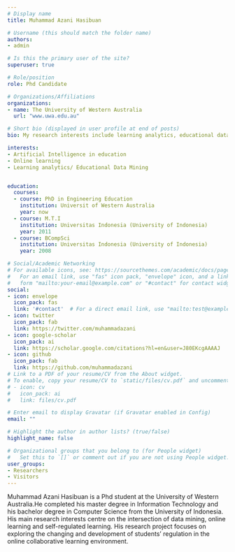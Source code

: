 ```yaml
---
# Display name
title: Muhammad Azani Hasibuan

# Username (this should match the folder name)
authors:
- admin

# Is this the primary user of the site?
superuser: true

# Role/position
role: Phd Candidate

# Organizations/Affiliations
organizations:
- name: The University of Western Australia
  url: "www.uwa.edu.au"

# Short bio (displayed in user profile at end of posts)
bio: My research interests include learning analytics, educational data mining, online learning, and human-computer interaction

interests:
- Artificial Intelligence in education
- Online learning
- Learning analytics/ Educational Data Mining


education:
  courses:
  - course: PhD in Engineering Education
    institution: Universit of Western Australia
    year: now
  - course: M.T.I 
    institution: Universitas Indonesia (University of Indonesia)
    year: 2011
  - course: BCompSci 
    institution: Universitas Indonesia (University of Indonesia)
    year: 2008

# Social/Academic Networking
# For available icons, see: https://sourcethemes.com/academic/docs/page-builder/#icons
#   For an email link, use "fas" icon pack, "envelope" icon, and a link in the
#   form "mailto:your-email@example.com" or "#contact" for contact widget.
social:
- icon: envelope
  icon_pack: fas
  link: '#contact'  # For a direct email link, use "mailto:test@example.org".
- icon: twitter
  icon_pack: fab
  link: https://twitter.com/muhammadazani
- icon: google-scholar
  icon_pack: ai
  link: https://scholar.google.com/citations?hl=en&user=J80EKcgAAAAJ
- icon: github
  icon_pack: fab
  link: https://github.com/muhammadazani
# Link to a PDF of your resume/CV from the About widget.
# To enable, copy your resume/CV to `static/files/cv.pdf` and uncomment the lines below.
# - icon: cv
#   icon_pack: ai
#   link: files/cv.pdf

# Enter email to display Gravatar (if Gravatar enabled in Config)
email: ""

# Highlight the author in author lists? (true/false)
highlight_name: false

# Organizational groups that you belong to (for People widget)
#   Set this to `[]` or comment out if you are not using People widget.
user_groups:
- Researchers
- Visitors
---
```

Muhammad Azani Hasibuan is a Phd student at the University of Western Australia.He completed his master degree in Information Technology and his bachelor degree in Computer Science from the University of Indonesia. His main research interests centre on the intersection of data mining, online learning and self-regulated learning. His research project focuses on exploring the changing and development of students’ regulation in the online collaborative learning environment.
